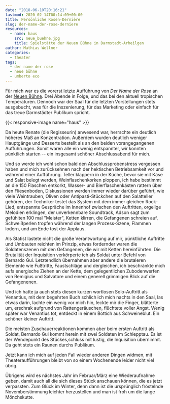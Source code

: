 ```yaml
---
date: "2018-06-10T20:16:21"
lastmod: 2020-02-14T00:14:09+00:00
title: Persönliche Rosen-Dernière
slug: der-name-der-rose-derniere
resources:
  - name: haus
    src: neue_buehne.jpg
    title: Spielstätte der Neuen Bühne in Darmstadt-Arheilgen
author: Mathias Wellner
categories:
  - theater
tags:
  - der name der rose
  - neue bühne
  - umberto eco
---
```


Für mich war es die vorerst letzte Aufführung von *Der Name der Rose* an der [Neuen Bühne](http://www.neue-buehne.de/). Drei Abende in Folge, und das bei den aktuell  tropischen Temperaturen. Dennoch war der Saal für die letzten Vorstellungen stets ausgebucht, was für die Inszenierung, für das Marketing oder einfach für das treue Darmstädter Publikum spricht. 

<!--more-->

{{< responsive-image name="haus" >}}

Da heute Renate (die Regisseurin) anwesend war, herrschte ein deutlich höheres Maß an Konzentration. Außerdem wurden deutlich weniger Hauptgänge und Desserts bestellt als an den beiden vorangegangenen Aufführungen. Somit waren alle ein wenig entspannter, wir konnten pünktlich starten -- ein insgesamt schöner Abschlussabend für mich. 

Und so werde ich wohl schon bald den Abschlussprobenstress vergessen haben und mich zurücksehnen nach der hektischen Betriebsamkeit vor und während einer Aufführung. Teller klappern in der Küche, bevor sie mit Käse und Salat belegt werden, Weinflaschenkorken ploppen, ich habe bestimmt an die 150 Flaschen entkorkt, Wasser- und Bierflaschenkästen rattern über den Fliesenboden, Diskussionen werden immer wieder darüber geführt, wie viele Weintrauben, Oliven oder Antipasti-Stückchen auf den Salatteller gehören, der Techniker testet das System mit dem immer gleichen Rock-Lied, entspannte Gespräche im Innenhof zwischen den Auftritten, orgelige Melodien erklingen, der unverkennbare Soundtrack, Adson sagt zum gefühlten 100 mal "Meister", Ketten klirren, die Gefangenen schreien auf, Schweißperlen tropfen während der langen Prozess-Szene, Flammen lodern, und am Ende tost der Applaus. 

Als Statist lastete nicht die große Verantwortung auf mir, pünktliche Auftritte und Umbauten reichten im Prinzip, etwas fordernder waren die Soldatenszenen mit den Gefangenen, die wir mit Ketten hereinführten. Die Brutalität der Inquisition verkörperte ich als Soldat unter Befehl von Bernardo Gui. Letztendlich übernahmen aber andere die brutaleren Elemente wie Fußtritte, Faustschläge und dergleichen, ich beschränkte mich aufs energische Ziehen an der Kette, dem gelegentlichen Zubodenwerfen von Remigius und Salvatore und einem generell grimmigen Blick auf die Gefangenenen. 

Und ich hatte ja auch stets diesen kurzen wortlosen Solo-Auftritt als Venantius, mit dem begehrten Buch schlich ich mich nachts in den Saal, las etwas darin, lachte ein wenig vor mich hin, leckte mir die Finger, blätterte um, erschrak aufgrund von Rattengeräuschen, flüchtete voller Angst. Wenig später war Venantius tot, entdeckt in einem Bottich aus Schweineblut. Ein schöner kleiner Auftritt. 

Die meisten Zuschauerreaktionen kommen aber beim ersten Auftritt als Soldat, Bernardo Gui kommt herein mit zwei Soldaten im Schlepptau. Es ist der Wendepunkt des Stückes,schluss mit lustig, die Inquisition übernimmt. Da geht stets ein Raunen durchs Publikum. 

Jetzt kann ich mich auf jeden Fall wieder anderen Dingen widmen, mit Theateraufführungen bleibt von so einem Wochenende leider nicht viel übrig. 

Übrigens wird es nächstes Jahr im Februar/März eine Wiederaufnahme geben, damit auch all die sich dieses Stück anschauen können, die es jetzt verpassten. Zum Glück im Winter, denn dann ist die ursprünglich fröstelnde Novemberstimmung leichter herzustellen und man ist froh um die lange Mönchskutte. 